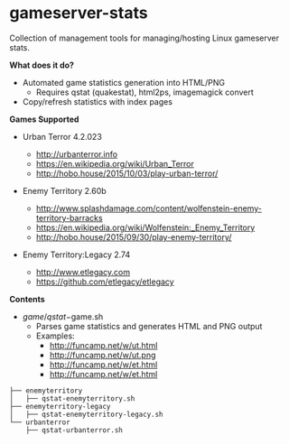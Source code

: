 gameserver-stats
===================

Collection of management tools for managing/hosting Linux gameserver stats.

**What does it do?**
   - Automated game statistics generation into HTML/PNG
      - Requires qstat (quakestat), html2ps, imagemagick convert
   - Copy/refresh statistics with index pages
 
**Games Supported**

   - Urban Terror 4.2.023
      * http://urbanterror.info
      * https://en.wikipedia.org/wiki/Urban_Terror
      * http://hobo.house/2015/10/03/play-urban-terror/

   - Enemy Territory 2.60b
      * http://www.splashdamage.com/content/wolfenstein-enemy-territory-barracks
      * https://en.wikipedia.org/wiki/Wolfenstein:_Enemy_Territory
      * http://hobo.house/2015/09/30/play-enemy-territory/

   - Enemy Territory:Legacy 2.74
      * http://www.etlegacy.com
      * https://github.com/etlegacy/etlegacy

**Contents**

   - $game/qstat-$game.sh
      - Parses game statistics and generates HTML and PNG output
      - Examples:
         - http://funcamp.net/w/ut.html 
         - http://funcamp.net/w/ut.png
         - http://funcamp.net/w/et.html
         - http://funcamp.net/w/et.html

```
├── enemyterritory
│   ├── qstat-enemyterritory.sh
├── enemyterritory-legacy
│   ├── qstat-enemyterritory-legacy.sh
└── urbanterror
    ├── qstat-urbanterror.sh
```
